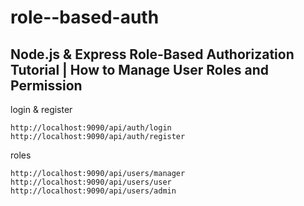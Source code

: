 # role--based-auth

## Node.js & Express Role-Based Authorization Tutorial | How to Manage User Roles and Permission

login & register
```
http://localhost:9090/api/auth/login
http://localhost:9090/api/auth/register
```
roles
```
http://localhost:9090/api/users/manager
http://localhost:9090/api/users/user
http://localhost:9090/api/users/admin
```


